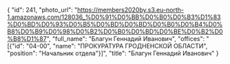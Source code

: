 {
    "id": 241,
    "photo_url": "https://members2020by.s3.eu-north-1.amazonaws.com/128036_%D0%91%D0%BB%D0%B0%D0%B3%D1%83%D0%BD%D0%93%D0%B5%D0%BD%D0%BD%D0%B0%D0%B4%D0%B8%D0%B9%D0%98%D0%B2%D0%B0%D0%BD%D0%BE%D0%B2%D0%B8%D1%87",
    "full_name": "Благун Геннадий Иванович",
    "offices": "[{\"id\": \"04-00\", \"name\": \"ПРОКУРАТУРА ГРОДНЕНСКОЙ ОБЛАСТИ\", \"position\": \"Начальник отдела\"}]",
    "title": "Благун Геннадий Иванович"
}